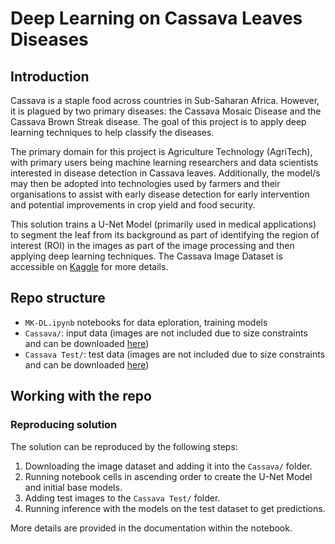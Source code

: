 
# Deep Learning on Cassava Leaves Diseases

## Introduction
Cassava is a staple food across countries in Sub-Saharan Africa. However, it is plagued by two 
primary diseases: the Cassava Mosaic Disease and the Cassava Brown Streak disease. The goal of this 
project is to apply deep learning techniques to help classify the diseases.

The primary domain for this project is Agriculture Technology (AgriTech), with primary users being 
machine learning researchers and data scientists interested in disease detection in Cassava leaves. 
Additionally, the model/s may then be adopted into technologies used by farmers and their 
organisations to assist with early disease detection for early intervention and potential improvements 
in crop yield and food security.

This solution trains a U-Net Model (primarily used in medical applications) to segment the leaf from its background as part of identifying the region of interest (ROI) in the images as part of the image processing and then applying deep learning 
techniques. The Cassava Image Dataset is accessible on [Kaggle](https://www.kaggle.com/datasets/visalakshiiyer/cassava-image-dataset) for more details.

## Repo structure
- `MK-DL.ipynb` notebooks for data eploration, training models 
- `Cassava/`: input data (images are not included due to size constraints and can be downloaded [here](https://www.kaggle.com/datasets/visalakshiiyer/))
- `Cassava Test/`: test data (images are not included due to size constraints and can be downloaded [here](https://doi.org/10.7910/DVN/T4RB0B))

## Working with the repo
### Reproducing solution

The solution can be reproduced by the following steps:

1. Downloading the image dataset and adding it into the `Cassava/` folder.
2. Running notebook cells in ascending order to create the U-Net Model and initial base models.
3. Adding test images to the `Cassava Test/` folder.
4. Running inference with the models on the test dataset to get predictions.

More details are provided in the documentation within the notebook.
